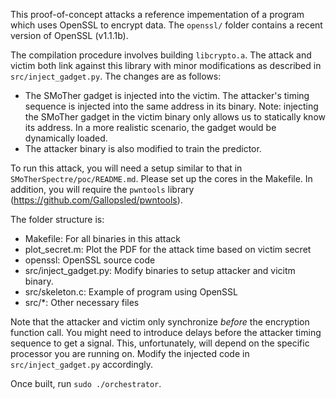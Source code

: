 
This proof-of-concept attacks a reference impementation of a program 
which uses OpenSSL to encrypt data. The `openssl/` folder contains a
recent version of OpenSSL (v1.1.1b). 

The compilation procedure involves building `libcrypto.a`. The attack
and victim both link against this library with minor modifications
as described in `src/inject_gadget.py`. The changes are as follows:
- The SMoTher gadget is injected into the victim. The attacker's
  timing sequence is injected into the same address in its binary.
  Note: injecting the SMoTher gadget in the victim binary only allows
  us to statically know its address. In a more realistic scenario, 
  the gadget would be dynamically loaded.
- The attacker binary is also modified to train the predictor.

To run this attack, you will need a setup similar to that in 
`SMoTherSpectre/poc/README.md`. Please set up the cores in the
Makefile. In addition, you will require the `pwntools` 
library (https://github.com/Gallopsled/pwntools).

The folder structure is:
- Makefile: For all binaries in this attack
- plot_secret.m: Plot the PDF for the attack time based on 
                 victim secret
- openssl: OpenSSL source code
- src/inject_gadget.py: Modify binaries to setup attacker and
                        vicitm binary.
- src/skeleton.c: Example of program using OpenSSL
- src/*: Other necessary files

Note that the attacker and victim only synchronize *before* the 
encryption function call. You might need to introduce delays
before the attacker timing sequence to get a signal. 
This, unfortunately, will depend on the specific processor you 
are running on. Modify the injected code in `src/inject_gadget.py`
accordingly. 

Once built, run `sudo ./orchestrator`. 

